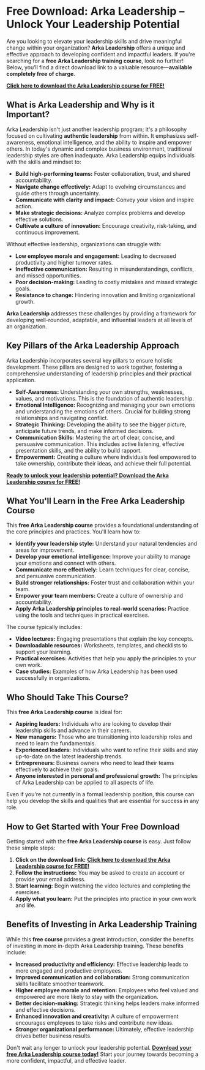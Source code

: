 # Free Download: Arka Leadership – Unlock Your Leadership Potential

Are you looking to elevate your leadership skills and drive meaningful change within your organization? **Arka Leadership** offers a unique and effective approach to developing confident and impactful leaders. If you're searching for a **free Arka Leadership training course**, look no further! Below, you’ll find a direct download link to a valuable resource—**available completely free of charge**.

[**Click here to download the Arka Leadership course for FREE!**](https://udemywork.com/arka-leadership)

## What is Arka Leadership and Why is it Important?

Arka Leadership isn't just another leadership program; it's a philosophy focused on cultivating **authentic leadership** from within. It emphasizes self-awareness, emotional intelligence, and the ability to inspire and empower others. In today's dynamic and complex business environment, traditional leadership styles are often inadequate. Arka Leadership equips individuals with the skills and mindset to:

*   **Build high-performing teams:** Foster collaboration, trust, and shared accountability.
*   **Navigate change effectively:** Adapt to evolving circumstances and guide others through uncertainty.
*   **Communicate with clarity and impact:** Convey your vision and inspire action.
*   **Make strategic decisions:** Analyze complex problems and develop effective solutions.
*   **Cultivate a culture of innovation:** Encourage creativity, risk-taking, and continuous improvement.

Without effective leadership, organizations can struggle with:

*   **Low employee morale and engagement:** Leading to decreased productivity and higher turnover rates.
*   **Ineffective communication:** Resulting in misunderstandings, conflicts, and missed opportunities.
*   **Poor decision-making:** Leading to costly mistakes and missed strategic goals.
*   **Resistance to change:** Hindering innovation and limiting organizational growth.

**Arka Leadership** addresses these challenges by providing a framework for developing well-rounded, adaptable, and influential leaders at all levels of an organization.

## Key Pillars of the Arka Leadership Approach

Arka Leadership incorporates several key pillars to ensure holistic development. These pillars are designed to work together, fostering a comprehensive understanding of leadership principles and their practical application.

*   **Self-Awareness:** Understanding your own strengths, weaknesses, values, and motivations. This is the foundation of authentic leadership.
*   **Emotional Intelligence:** Recognizing and managing your own emotions and understanding the emotions of others. Crucial for building strong relationships and navigating conflict.
*   **Strategic Thinking:** Developing the ability to see the bigger picture, anticipate future trends, and make informed decisions.
*   **Communication Skills:** Mastering the art of clear, concise, and persuasive communication. This includes active listening, effective presentation skills, and the ability to build rapport.
*   **Empowerment:** Creating a culture where individuals feel empowered to take ownership, contribute their ideas, and achieve their full potential.

[**Ready to unlock your leadership potential? Download the Arka Leadership course for FREE!**](https://udemywork.com/arka-leadership)

## What You'll Learn in the Free Arka Leadership Course

This **free Arka Leadership course** provides a foundational understanding of the core principles and practices. You'll learn how to:

*   **Identify your leadership style:** Understand your natural tendencies and areas for improvement.
*   **Develop your emotional intelligence:** Improve your ability to manage your emotions and connect with others.
*   **Communicate more effectively:** Learn techniques for clear, concise, and persuasive communication.
*   **Build stronger relationships:** Foster trust and collaboration within your team.
*   **Empower your team members:** Create a culture of ownership and accountability.
*   **Apply Arka Leadership principles to real-world scenarios:** Practice using the tools and techniques in practical exercises.

The course typically includes:

*   **Video lectures:** Engaging presentations that explain the key concepts.
*   **Downloadable resources:** Worksheets, templates, and checklists to support your learning.
*   **Practical exercises:** Activities that help you apply the principles to your own work.
*   **Case studies:** Examples of how Arka Leadership has been used successfully in organizations.

## Who Should Take This Course?

This **free Arka Leadership course** is ideal for:

*   **Aspiring leaders:** Individuals who are looking to develop their leadership skills and advance in their careers.
*   **New managers:** Those who are transitioning into leadership roles and need to learn the fundamentals.
*   **Experienced leaders:** Individuals who want to refine their skills and stay up-to-date on the latest leadership trends.
*   **Entrepreneurs:** Business owners who need to lead their teams effectively to achieve their goals.
*   **Anyone interested in personal and professional growth:** The principles of Arka Leadership can be applied to all aspects of life.

Even if you're not currently in a formal leadership position, this course can help you develop the skills and qualities that are essential for success in any role.

## How to Get Started with Your Free Download

Getting started with the **free Arka Leadership course** is easy. Just follow these simple steps:

1.  **Click on the download link:** [**Click here to download the Arka Leadership course for FREE!**](https://udemywork.com/arka-leadership)
2.  **Follow the instructions:** You may be asked to create an account or provide your email address.
3.  **Start learning:** Begin watching the video lectures and completing the exercises.
4.  **Apply what you learn:** Put the principles into practice in your own work and life.

## Benefits of Investing in Arka Leadership Training

While this **free course** provides a great introduction, consider the benefits of investing in more in-depth Arka Leadership training. These benefits include:

*   **Increased productivity and efficiency:** Effective leadership leads to more engaged and productive employees.
*   **Improved communication and collaboration:** Strong communication skills facilitate smoother teamwork.
*   **Higher employee morale and retention:** Employees who feel valued and empowered are more likely to stay with the organization.
*   **Better decision-making:** Strategic thinking helps leaders make informed and effective decisions.
*   **Enhanced innovation and creativity:** A culture of empowerment encourages employees to take risks and contribute new ideas.
*   **Stronger organizational performance:** Ultimately, effective leadership drives better business results.

Don't wait any longer to unlock your leadership potential. **[Download your free Arka Leadership course today!](https://udemywork.com/arka-leadership)** Start your journey towards becoming a more confident, impactful, and effective leader.
